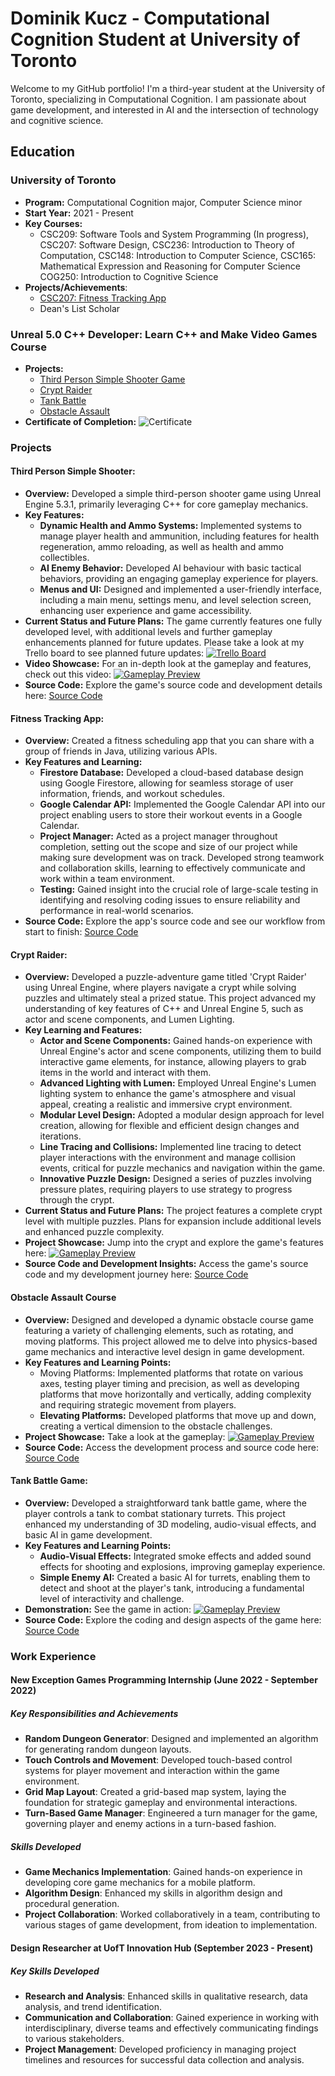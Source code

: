 # Dominik Kucz - Computational Cognition Student at University of Toronto

Welcome to my GitHub portfolio! I'm a third-year student at the University of Toronto, specializing in Computational Cognition. I am passionate about game development, and interested in AI and the intersection of technology and cognitive science.

## Education
### University of Toronto
- **Program:** Computational Cognition major, Computer Science minor
- **Start Year:** 2021 - Present
- **Key Courses:**
  -  CSC209: Software Tools and System Programming (In progress), CSC207: Software Design, CSC236: Introduction to Theory of Computation, CSC148: Introduction to Computer Science, CSC165: Mathematical Expression and Reasoning for Computer Science COG250: Introduction to Cognitive Science
- **Projects/Achievements**:
  - [CSC207: Fitness Tracking App](#fitness-tracking)
  - Dean's List Scholar
 

### Unreal 5.0 C++ Developer: Learn C++ and Make Video Games Course
- **Projects:**
  - [Third Person Simple Shooter Game](#simple-shooter)
  - [Crypt Raider](#crypt-raider)
  - [Tank Battle](#tank-battle)
  - [Obstacle Assault](#obstacle-course)
- **Certificate of Completion:**
![Certificate](https://drive.google.com/uc?export=view&id=17pF53q1SKqcT5_ZTCSpHHSPVOkjOgm-j)

### Projects


#### <a id="simple-shooter"></a>**Third Person Simple Shooter:**
 - **Overview:** Developed a simple third-person shooter game using Unreal Engine 5.3.1, primarily leveraging C++ for core gameplay mechanics.
- **Key Features:**
  - **Dynamic Health and Ammo Systems:** Implemented systems to manage player health and ammunition, including features for health regeneration, ammo reloading, as well as health and ammo collectibles.
  - **AI Enemy Behavior:** Developed AI behaviour with basic tactical behaviors, providing an engaging gameplay experience for players.
  - **Menus and UI:** Designed and implemented a user-friendly interface, including a main menu, settings menu, and level selection screen, enhancing user experience and game accessibility.
- **Current Status and Future Plans:** The game currently features one fully developed level, with additional levels and further gameplay enhancements planned for future updates. Please take a look at my Trello board to see planned future updates: [![Trello Board](https://img.shields.io/badge/trello-purple?style=for-the-badge&logo=trello&logoColor=white)](https://trello.com/b/9LAmC1pT/third-person-shooter)
- **Video Showcase:** For an in-depth look at the gameplay and features, check out this video: [![Gameplay Preview](https://github.com/dkucz/dkucz.github.io/blob/main/ScreenShot00001.png?raw=true)](https://youtu.be/Yv25OyIc-sY)
- **Source Code:** Explore the game's source code and development details here: [Source Code](https://github.com/dkucz/SimpleThirdPersonShooterGame)


#### <a id="fitness-tracking"></a>**Fitness Tracking App:**
- **Overview:** Created a fitness scheduling app that you can share with a group of friends in Java, utilizing various APIs.  
- **Key Features and Learning:**
  - **Firestore Database:** Developed a cloud-based database design using Google Firestore, allowing for seamless storage of user information, friends, and workout schedules.
  - **Google Calendar API:** Implemented the Google Calendar API into our project enabling users to store their workout events in a Google Calendar.
  - **Project Manager:** Acted as a project manager throughout completion, setting out the scope and size of our project while making sure development was on track. Developed strong teamwork and collaboration skills, learning to effectively communicate and work within a team environment.
  - **Testing:** Gained insight into the crucial role of large-scale testing in identifying and resolving coding issues to ensure reliability and performance in real-world scenarios.
- **Source Code:** Explore the app's source code and see our workflow from start to finish: [Source Code](https://github.com/dkucz/CSC207-Group-Project)


#### <a id="crypt-raider"></a>**Crypt Raider:**
- **Overview:** Developed a puzzle-adventure game titled 'Crypt Raider' using Unreal Engine, where players navigate a crypt while solving puzzles and ultimately steal a prized statue. This project advanced my understanding of key features of C++ and Unreal Engine 5, such as actor and scene components, and Lumen Lighting.
- **Key Learning and Features:**
  - **Actor and Scene Components:** Gained hands-on experience with Unreal Engine's actor and scene components, utilizing them to build interactive game elements, for instance, allowing players to grab items in the world and interact with them.
  - **Advanced Lighting with Lumen:** Employed Unreal Engine's Lumen lighting system to enhance the game's atmosphere and visual appeal, creating a realistic and immersive crypt environment.
  - **Modular Level Design:** Adopted a modular design approach for level creation, allowing for flexible and efficient design changes and iterations.
  - **Line Tracing and Collisions:** Implemented line tracing to detect player interactions with the environment and manage collision events, critical for puzzle mechanics and navigation within the game.
  - **Innovative Puzzle Design:** Designed a series of puzzles involving pressure plates, requiring players to use strategy to progress through the crypt.
- **Current Status and Future Plans:** The project features a complete crypt level with multiple puzzles. Plans for expansion include additional levels and enhanced puzzle complexity.
- **Project Showcase:** Jump into the crypt and explore the game's features here: [![Gameplay Preview](https://github.com/dkucz/dkucz.github.io/blob/main/cryptraiderss2.png?raw=true)](https://www.youtube.com/watch?v=X52CSJ4rgCg)
- **Source Code and Development Insights:** Access the game's source code and my development journey here: [Source Code](https://github.com/dkucz/CryptRaiderGame)


#### <a id="obstacle-course"></a>**Obstacle Assault Course**
- **Overview:** Designed and developed a dynamic obstacle course game featuring a variety of challenging elements, such as rotating, and moving platforms. This project allowed me to delve into physics-based game mechanics and interactive level design in game development.
- **Key Features and Learning Points:**
  - Moving Platforms: Implemented platforms that rotate on various axes, testing player timing and precision, as well as developing platforms that move horizontally and vertically, adding complexity and requiring strategic movement from players.
  - **Elevating Platforms:** Developed platforms that move up and down, creating a vertical dimension to the obstacle challenges.
- **Project Showcase:** Take a look at the gameplay: [![Gameplay Preview](https://github.com/dkucz/dkucz.github.io/blob/main/obstaclecoursess.png?raw=true)](https://www.youtube.com/watch?v=dscYy_zYxaM)
- **Source Code:** Access the development process and source code here: [Source Code](https://github.com/dkucz/ObstacleAssaultGame)


#### <a id="tank-battle"></a>**Tank Battle Game:**
- **Overview:** Developed a straightforward tank battle game, where the player controls a tank to combat stationary turrets. This project enhanced my understanding of 3D modeling, audio-visual effects, and basic AI in game development.
- **Key Features and Learning Points:**
  - **Audio-Visual Effects:** Integrated smoke effects and added sound effects for shooting and explosions, improving gameplay experience. 
  - **Simple Enemy AI:** Created a basic AI for turrets, enabling them to detect and shoot at the player's tank, introducing a fundamental level of interactivity and challenge.
- **Demonstration:** See the game in action: [![Gameplay Preview](https://github.com/dkucz/dkucz.github.io/blob/main/tankbattless.png?raw=true)](https://www.youtube.com/watch?v=j2_cAbi9sd0)
- **Source Code:** Explore the coding and design aspects of the game here: [Source Code](https://github.com/dkucz/TankAssaultGame)

### Work Experience
#### New Exception Games Programming Internship (June 2022 - September 2022)
##### Key Responsibilities and Achievements
- **Random Dungeon Generator**: Designed and implemented an algorithm for generating random dungeon layouts.
- **Touch Controls and Movement**: Developed touch-based control systems for player movement and interaction within the game environment.
- **Grid Map Layout**: Created a grid-based map system, laying the foundation for strategic gameplay and environmental interactions.
- **Turn-Based Game Manager**: Engineered a turn manager for the game, governing player and enemy actions in a turn-based fashion.
##### Skills Developed
- **Game Mechanics Implementation**: Gained hands-on experience in developing core game mechanics for a mobile platform.
- **Algorithm Design**: Enhanced my skills in algorithm design and procedural generation.
- **Project Collaboration**: Worked collaboratively in a team, contributing to various stages of game development, from ideation to implementation.

  
#### Design Researcher at UofT Innovation Hub (September 2023 - Present)
##### Key Skills Developed
- **Research and Analysis**: Enhanced skills in qualitative research, data analysis, and trend identification.
- **Communication and Collaboration**: Gained experience in working with interdisciplinary, diverse teams and effectively communicating findings to various stakeholders.
- **Project Management**: Developed proficiency in managing project timelines and resources for successful data collection and analysis.
